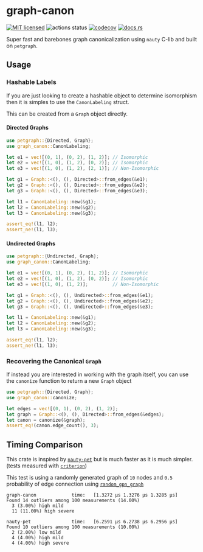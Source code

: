 # graph-canon

[![MIT licensed](https://img.shields.io/badge/license-MIT-blue.svg)](./LICENSE.md)
![actions status](https://github.com/noamteyssier/graph-canon/workflows/CI/badge.svg)
[![codecov](https://codecov.io/gh/noamteyssier/graph-canon/branch/main/graph/badge.svg?token=RVHY8O3873)](https://codecov.io/gh/noamteyssier/graph-canon)
[![docs.rs](https://img.shields.io/docsrs/graph-canon?color=green&label=docs.rs)](https://docs.rs/graph-canon/latest/graph-canon/)

Super fast and barebones graph canonicalization using `nauty` C-lib
and built on `petgraph`.

## Usage

### Hashable Labels

If you are just looking to create a hashable object to determine isomorphism
then it is simples to use the `CanonLabeling` struct.

This can be created from a `Graph` object directly.

#### Directed Graphs

```rust
use petgraph::{Directed, Graph};
use graph_canon::CanonLabeling;

let e1 = vec![(0, 1), (0, 2), (1, 2)]; // Isomorphic
let e2 = vec![(1, 0), (1, 2), (0, 2)]; // Isomorphic
let e3 = vec![(1, 0), (1, 2), (2, 1)]; // Non-Isomorphic

let g1 = Graph::<(), (), Directed>::from_edges(&e1);
let g2 = Graph::<(), (), Directed>::from_edges(&e2);
let g3 = Graph::<(), (), Directed>::from_edges(&e3);

let l1 = CanonLabeling::new(&g1);
let l2 = CanonLabeling::new(&g2);
let l3 = CanonLabeling::new(&g3);

assert_eq!(l1, l2);
assert_ne!(l1, l3);
```

#### Undirected Graphs

```rust
use petgraph::{Undirected, Graph};
use graph_canon::CanonLabeling;

let e1 = vec![(0, 1), (0, 2), (1, 2)]; // Isomorphic
let e2 = vec![(1, 0), (1, 2), (0, 2)]; // Isomorphic
let e3 = vec![(1, 0), (1, 2)];         // Non-Isomorphic

let g1 = Graph::<(), (), Undirected>::from_edges(&e1);
let g2 = Graph::<(), (), Undirected>::from_edges(&e2);
let g3 = Graph::<(), (), Undirected>::from_edges(&e3);

let l1 = CanonLabeling::new(&g1);
let l2 = CanonLabeling::new(&g2);
let l3 = CanonLabeling::new(&g3);

assert_eq!(l1, l2);
assert_ne!(l1, l3);
```

### Recovering the Canonical `Graph`

If instead you are interested in working with the graph itself,
you can use the `canonize` function to return a new `Graph` object

```rust
use petgraph::{Directed, Graph};
use graph_canon::canonize;

let edges = vec![(0, 1), (0, 2), (1, 2)];
let graph = Graph::<(), (), Directed>::from_edges(&edges);
let canon = canonize(&graph);
assert_eq!(canon.edge_count(), 3);
```

## Timing Comparison

This crate is inspired by [`nauty-pet`](https://crates.io/crates/nauty-pet)
but is much faster as it is much simpler.
(tests measured with [`criterion`](https://docs.rs/criterion/latest/criterion/))

This test is using a randomly generated graph of `10` nodes and `0.5` probability
of edge connection using [`random_gpn_graph`](https://docs.rs/petgraph-gen/0.1.3/petgraph_gen/fn.random_gnp_graph.html)

```text
graph-canon             time:   [1.3272 µs 1.3276 µs 1.3285 µs]
Found 14 outliers among 100 measurements (14.00%)
  3 (3.00%) high mild
  11 (11.00%) high severe

nauty-pet               time:   [6.2591 µs 6.2738 µs 6.2956 µs]
Found 10 outliers among 100 measurements (10.00%)
  2 (2.00%) low mild
  4 (4.00%) high mild
  4 (4.00%) high severe
```
